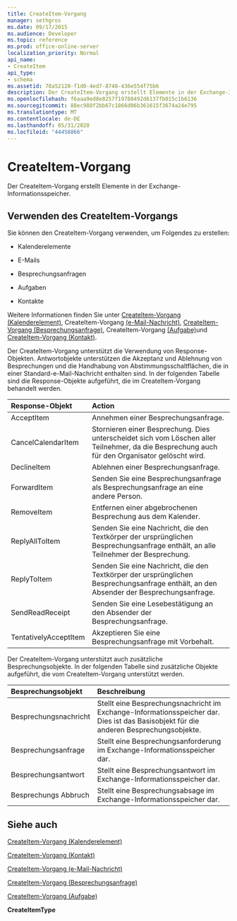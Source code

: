 ```yaml
---
title: CreateItem-Vorgang
manager: sethgros
ms.date: 09/17/2015
ms.audience: Developer
ms.topic: reference
ms.prod: office-online-server
localization_priority: Normal
api_name:
- CreateItem
api_type:
- schema
ms.assetid: 78a52120-f1d0-4ed7-8748-436e554f75b6
description: Der CreateItem-Vorgang erstellt Elemente in der Exchange-Informationsspeicher.
ms.openlocfilehash: f6aaa9ed8e8257f19780492d6137fb015c1b6136
ms.sourcegitcommit: 88ec988f2bb67c1866d06b361615f3674a24e795
ms.translationtype: MT
ms.contentlocale: de-DE
ms.lasthandoff: 05/31/2020
ms.locfileid: "44458866"
---
```

# <a name="createitem-operation"></a>CreateItem-Vorgang

Der CreateItem-Vorgang erstellt Elemente in der Exchange-Informationsspeicher.
  
## <a name="using-the-createitem-operation"></a>Verwenden des CreateItem-Vorgangs

Sie können den CreateItem-Vorgang verwenden, um Folgendes zu erstellen:
  
- Kalenderelemente
    
- E-Mails
    
- Besprechungsanfragen
    
- Aufgaben
    
- Kontakte
    
Weitere Informationen finden Sie unter [CreateItem-Vorgang (Kalenderelement)](createitem-operation-calendar-item.md), CreateItem-Vorgang [(e-Mail-Nachricht)](createitem-operation-email-message.md), [CreateItem-Vorgang (Besprechungsanfrage)](createitem-operation-meeting-request.md), CreateItem-Vorgang [(Aufgabe)](createitem-operation-task.md)und [CreateItem-Vorgang (Kontakt)](createitem-operation-contact.md).
  
Der CreateItem-Vorgang unterstützt die Verwendung von Response-Objekten. Antwortobjekte unterstützen die Akzeptanz und Ablehnung von Besprechungen und die Handhabung von Abstimmungsschaltflächen, die in einer Standard-e-Mail-Nachricht enthalten sind. In der folgenden Tabelle sind die Response-Objekte aufgeführt, die im CreateItem-Vorgang behandelt werden.
  
|**Response-Objekt**|**Action**|
|:-----|:-----|
|AcceptItem  <br/> |Annehmen einer Besprechungsanfrage.  <br/> |
|CancelCalendarItem  <br/> |Stornieren einer Besprechung. Dies unterscheidet sich vom Löschen aller Teilnehmer, da die Besprechung auch für den Organisator gelöscht wird.  <br/> |
|DeclineItem  <br/> |Ablehnen einer Besprechungsanfrage.  <br/> |
|ForwardItem  <br/> |Senden Sie eine Besprechungsanfrage als Besprechungsanfrage an eine andere Person.  <br/> |
|RemoveItem  <br/> |Entfernen einer abgebrochenen Besprechung aus dem Kalender.  <br/> |
|ReplyAllToItem  <br/> |Senden Sie eine Nachricht, die den Textkörper der ursprünglichen Besprechungsanfrage enthält, an alle Teilnehmer der Besprechung.  <br/> |
|ReplyToItem  <br/> |Senden Sie eine Nachricht, die den Textkörper der ursprünglichen Besprechungsanfrage enthält, an den Absender der Besprechungsanfrage.  <br/> |
|SendReadReceipt  <br/> |Senden Sie eine Lesebestätigung an den Absender der Besprechungsanfrage.  <br/> |
|TentativelyAcceptItem  <br/> |Akzeptieren Sie eine Besprechungsanfrage mit Vorbehalt.  <br/> |
   
Der CreateItem-Vorgang unterstützt auch zusätzliche Besprechungsobjekte. In der folgenden Tabelle sind zusätzliche Objekte aufgeführt, die vom CreateItem-Vorgang unterstützt werden.
  
|**Besprechungsobjekt**|**Beschreibung**|
|:-----|:-----|
|Besprechungsnachricht  <br/> |Stellt eine Besprechungsnachricht im Exchange-Informationsspeicher dar. Dies ist das Basisobjekt für die anderen Besprechungsobjekte.  <br/> |
|Besprechungsanfrage  <br/> |Stellt eine Besprechungsanforderung im Exchange-Informationsspeicher dar.  <br/> |
|Besprechungsantwort  <br/> |Stellt eine Besprechungsantwort im Exchange-Informationsspeicher dar.  <br/> |
|Besprechungs Abbruch  <br/> |Stellt eine Besprechungsabsage im Exchange-Informationsspeicher dar.  <br/> |
   
## <a name="see-also"></a>Siehe auch



[CreateItem-Vorgang (Kalenderelement)](createitem-operation-calendar-item.md)
  
[CreateItem-Vorgang (Kontakt)](createitem-operation-contact.md)
  
[CreateItem-Vorgang (e-Mail-Nachricht)](createitem-operation-email-message.md)
  
[CreateItem-Vorgang (Besprechungsanfrage)](createitem-operation-meeting-request.md)
  
[CreateItem-Vorgang (Aufgabe)](createitem-operation-task.md)
  
 **CreateItemType**

